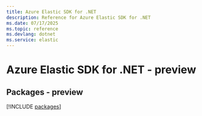 ```yaml
---
title: Azure Elastic SDK for .NET
description: Reference for Azure Elastic SDK for .NET
ms.date: 07/17/2025
ms.topic: reference
ms.devlang: dotnet
ms.service: elastic
---
```

# Azure Elastic SDK for .NET - preview
## Packages - preview
[!INCLUDE [packages](elastic-index.md)]